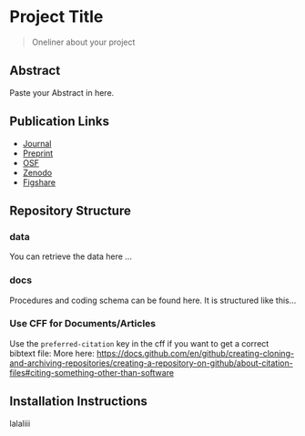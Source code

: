 # Project Title
> Oneliner about your project 

## Abstract
Paste your Abstract in here.

## Publication Links
- [Journal](https://#)
- [Preprint](https://#)
- [OSF](https://#)
- [Zenodo](https://#)
- [Figshare](https://#)

## Repository Structure
### data
You can retrieve the data here ...

### docs
Procedures and coding schema can be found here. It is structured like this... 

### Use CFF for Documents/Articles

Use the `preferred-citation` key in the cff if you want to get a correct bibtext file:
More here: https://docs.github.com/en/github/creating-cloning-and-archiving-repositories/creating-a-repository-on-github/about-citation-files#citing-something-other-than-software


## Installation Instructions
lalaliii


